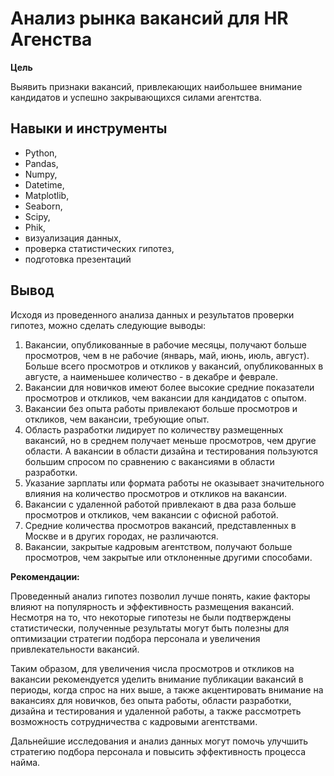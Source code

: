# Анализ рынка вакансий для HR Агенства

__Цель__

Выявить признаки вакансий, привлекающих наибольшее внимание кандидатов и успешно закрывающихся силами агентства.


## Навыки и инструменты

- Python,
- Pandas,
- Numpy,
- Datetime,
- Matplotlib,
- Seaborn,
- Scipy,
- Phik,
- визуализация данных,
- проверка статистических гипотез,
- подготовка презентаций

## Вывод

Исходя из проведенного анализа данных и результатов проверки гипотез, можно сделать следующие выводы:

1. Вакансии, опубликованные в рабочие месяцы, получают больше просмотров, чем в не рабочие (январь, май, июнь, июль, август). Больше всего просмотров и откликов у вакансий, опубликованных в августе, а наименьшее количество - в декабре и феврале.
2. Вакансии для новичков имеют более высокие средние показатели просмотров и откликов, чем вакансии для кандидатов с опытом. 
3. Вакансии без опыта работы привлекают больше просмотров и откликов, чем вакансии, требующие опыт.
4. Область разработки лидирует по количеству размещенных вакансий, но в среднем получает меньше просмотров, чем другие области. А вакансии в области дизайна и тестирования пользуются большим спросом по сравнению с вакансиями в области разработки.
5. Указание зарплаты или формата работы не оказывает значительного влияния на количество просмотров и откликов на вакансии.
6. Вакансии с удаленной работой привлекают в два раза больше просмотров и откликов, чем вакансии с офисной работой.
7. Средние количества просмотров вакансий, представленных в Москве и в других городах, не различаются.
8. Вакансии, закрытые кадровым агентством, получают больше просмотров, чем закрытые или отклоненные другими способами.

__Рекомендации:__

Проведенный анализ гипотез позволил лучше понять, какие факторы влияют на популярность и эффективность размещения вакансий. Несмотря на то, что некоторые гипотезы не были подтверждены статистически, полученные результаты могут быть полезны для оптимизации стратегии подбора персонала и увеличения привлекательности вакансий. 

Таким образом, для увеличения числа просмотров и откликов на вакансии рекомендуется уделить внимание публикации вакансий в периоды, когда спрос на них выше, а также акцентировать внимание на вакансиях для новичков, без опыта работы, области разработки,  дизайна и тестирования и удаленной работы, а также рассмотреть возможность сотрудничества с кадровыми агентствами.

Дальнейшие исследования и анализ данных могут помочь улучшить стратегию подбора персонала и повысить эффективность процесса найма.
